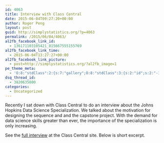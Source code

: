 ```yaml
---
id: 4063
title: Interview with Class Central
date: 2015-06-04T09:27:20+00:00
author: Roger Peng
layout: post
guid: http://simplystatistics.org/?p=4063
permalink: /2015/06/04/4063/
al2fb_facebook_link_id:
  - 136171103105421_815667555155769
al2fb_facebook_link_time:
  - 2015-06-04T13:27:27+00:00
al2fb_facebook_link_picture:
  - post=http://simplystatistics.org/?al2fb_image=1
pe_theme_meta:
  - 'O:8:"stdClass":2:{s:7:"gallery";O:8:"stdClass":3:{s:2:"id";s:2:"-1";s:5:"width";s:0:"";s:6:"height";s:0:"";}s:5:"video";O:8:"stdClass":1:{s:2:"id";s:2:"-1";}}'
dsq_thread_id:
  - 3820635800
categories:
  - Uncategorized
---
```

Recently I sat down with Class Central to do an interview about the Johns Hopkins Data Science Specialization. We talked about the motivation for designing the sequence and and the capstone project. With the demand for data science skills greater than ever, the importance of the specialization is only increasing.

See the [full interview](https://www.class-central.com/report/data-science-specialization/) at the Class Central site. Below is short excerpt.